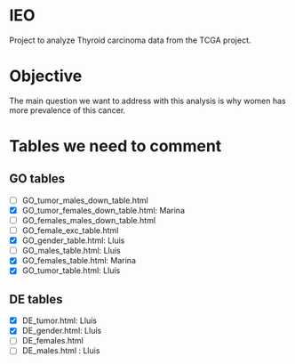 # IEO
Project to analyze Thyroid carcinoma data from the TCGA project.  
# Objective 
The main question we want to address with this analysis is why women has more prevalence of this cancer.

# Tables we need to comment
## GO tables
- [ ] GO_tumor_males_down_table.html
- [X] GO_tumor_females_down_table.html: Marina
- [ ] GO_females_males_down_table.html
- [ ] GO_female_exc_table.html
- [X] GO_gender_table.html: Lluis
- [ ] GO_males_table.html: Lluis
- [X] GO_females_table.html: Marina
- [X] GO_tumor_table.html:  Lluís

## DE tables
- [X] DE_tumor.html: Lluís
- [X] DE_gender.html: Lluís
- [ ] DE_females.html
- [ ] DE_males.html : Lluis